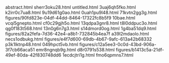 abstract.html
sherr3oku28.html
untitled.html
3uaj6qh5fko.html
k2irr0c7ua8.html
9u19d61g0ao.html
0uah1pu9l48.html
71kvtn2gg3g.html
figures/90fd823e-04df-44dd-8464-17322fc8b5f9
10bae.html
vcqi5gnepto.html
cf0c29gjh5o.html
13qdpa3gnr8.html
t8l0ddpuc3o.html
qg0f183t568.html
13n0g6n7g3.html
s14dmord0og.html
1g4ba51dq9.html
figures/82a2fefa-7d36-42e4-a8b1-732845b4ea7f
a39l2mdaolo.html
necs1odbukg.html
figures/e4f7d600-69db-4b67-9afc-613a42b68332
p3k1lktnp48.html
049hpct5vb.html
figures/c12a5ee3-0c0d-43bd-906a-3f7cb66aca51
emr8ngnqb9g.html
d8r0791s538.html
figures/b1413c5a-21df-49ef-80da-42f830748dd6
1ecdcjtri1g.html
fmo6qpmns7.html